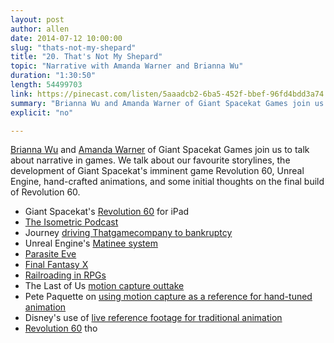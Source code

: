 ```yaml
---
layout: post
author: allen
date: 2014-07-12 10:00:00
slug: "thats-not-my-shepard"
title: "20. That's Not My Shepard"
topic: "Narrative with Amanda Warner and Brianna Wu"
duration: "1:30:50"
length: 54499703
link: https://pinecast.com/listen/5aaadcb2-6ba5-452f-bbef-96fd4bdd3a74.mp3?source=rss&amp;aid=146e412e-3ff6-4071-92cb-640a6bc96a94.mp3
summary: "Brianna Wu and Amanda Warner of Giant Spacekat Games join us to talk about narrative in games. We talk about our favourite storylines, developmentof Giant Spacekat's imminent game Revolution 60, Unreal Engine, hand-crafted animations, and the Spacekats' plans for a sequel."
explicit: "no"

---
```


[Brianna Wu](https://twitter.com/Spacekatgal) and [Amanda Warner](https://alpha.app.net/amandawarner) of Giant Spacekat Games join us to talk about narrative in games. We talk about our favourite storylines, the development of Giant Spacekat's imminent game Revolution 60, Unreal Engine, hand-crafted animations, and some initial thoughts on the final build of Revolution 60.

- Giant Spacekat's [Revolution 60](http://www.revolution60.com/) for iPad
- [The Isometric Podcast](http://isometricshow.com/)
- Journey [driving Thatgamecompany to bankruptcy](http://www.destructoid.com/journey-took-thatgamecompany-into-bankruptcy-244311.phtml)
- Unreal Engine's [Matinee system](https://docs.unrealengine.com/latest/INT/Engine/Matinee/index.html)
- [Parasite Eve][1]
- [Final Fantasy X](http://finalfantasy.wikia.com/wiki/Final_Fantasy_X)
- [Railroading in RPGs](http://rpg.stackexchange.com/questions/690/what-is-railroading-and-is-it-a-bad-thing)
- The Last of Us [motion capture outtake](https://www.youtube.com/watch?v=gDtNtO7RRr4)
- Pete Paquette on [using motion capture as a reference for hand-tuned animation](http://petepaquette.com/2014/03/05/using-mocap-as-reference/)
- Disney's use of [live reference footage for traditional animation](https://www.youtube.com/watch?v=1lGtigVMC70)
- [Revolution 60](http://www.revolution60.com/) tho

[1]: http://en.wikipedia.org/wiki/Parasite_Eve_(video_game)







